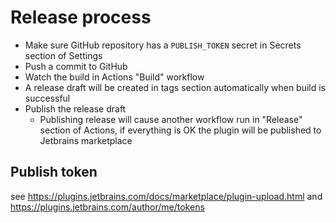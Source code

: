 # Release process
 - Make sure GitHub repository has a `PUBLISH_TOKEN` secret in Secrets section of Settings
 - Push a commit to GitHub
 - Watch the build in Actions "Build" workflow
 - A release draft will be created in tags section automatically when build is successful
 - Publish the release draft
    - Publishing release will cause another workflow run in "Release" section of Actions,
        if everything is OK the plugin will be published to Jetbrains marketplace

## Publish token
 see https://plugins.jetbrains.com/docs/marketplace/plugin-upload.html and https://plugins.jetbrains.com/author/me/tokens
